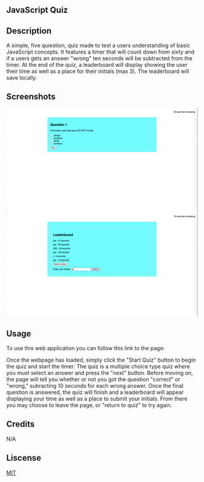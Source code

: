 # <JavaScript Basics Quiz>

## JavaScript Quiz

## Description

A simple, five quiestion, quiz made to test a users understanding of basic JavaScript concepts. It features a timer that will count down from sixty and if a users gets an answer "wrong" ten seconds will be subtracted from the timer. At the end of the quiz, a leaderboard will display showing the user their time as well as a place for their initials (max 3). The leaderboard will save locally.

## Screenshots

![Screenshot](./ScreenShot1.jpg)
![Screenshot2](./ScreenShot2.jpg)

## Usage

To use this web application you can follow this link to the page: 

Once the webpage has loaded, simply click the "Start Quiz" button to begin the quiz and start the timer. The quiz is a multiple choice type quiz where you must select an answer and press the "next" button. Before moving on, the page will tell you whether or not you got the question "correct" or "wrong," subracting 10 seconds for each wrong answer. Once the final question is answered, the quiz will finish and a leaderboard will appear displaying your time as well as a place to submit your initials. From there you may choose to leave the page, or "return to quiz" to try again.

## Credits 

N/A

## Liscense

[MIT](https://choosealicense.com/licenses/mit/)
